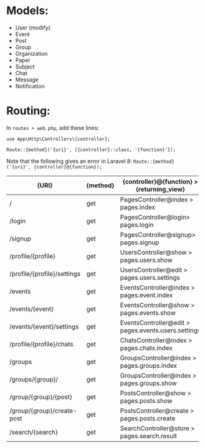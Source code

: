 # Models:

-   User (modify)
-   Event
-   Post
-   Group
-   Organization
-   Paper
-   Subject
-   Chat
-   Message
-   Notification

# Routing:

In `routes > web.php`, add these lines:

`use App\Http\Controllers\{controller};`

`Route::{method}('{uri}', [{controller}::class, '{function}']);`

Note that the following gives an error in Laravel 8:
`Route::{method}('{uri}', {controller}@{function});`

| {URI}                       | {method} | {controller}@{function} > {returning_view}          |
| --------------------------- | -------- | --------------------------------------------------- |
| /                           | get      | PagesController@index > pages.index                 |
| /login                      | get      | PagesController@login> pages.login                  |
| /signup                     | get      | PagesController@signup> pages.signup                |
| /profile/{profile}          | get      | UsersController@show > pages.users.show             |
| /profile/{profile}/settings | get      | UsersController@edit > pages.users.settings         |
| /events                     | get      | EventsController@index > pages.event.index          |
| /events/{event}             | get      | EventsController@show > pages.events.show           |
| /events/{event}/settings    | get      | EventsController@edit > pages.events.users.settings |
| /profile/{profile}/chats    | get      | ChatsController@index > pages.chats.index           |
| /groups                     | get      | GroupsController@index > pages.groups.index         |
| /groups/{group}/            | get      | GroupsController@index > pages.groups.show          |
| /group/{group}/{post}       | get      | PostsController@show > pages.posts.show             |
| /group/{group}/create-post  | get      | PostsController@create > pages.posts.create         |
| /search/{search}            | get      | SearchController@store > pages.search.result        |
